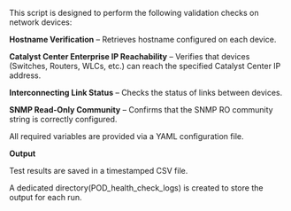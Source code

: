 This script is designed to perform the following validation checks on network devices:

**Hostname Verification** – Retrieves hostname configured on each device.

**Catalyst Center Enterprise IP Reachability** – Verifies that devices (Switches, Routers, WLCs, etc.) can reach the specified Catalyst Center IP address.

**Interconnecting Link Status** – Checks the status of links between devices.

**SNMP Read-Only Community** – Confirms that the SNMP RO community string is correctly configured.

All required variables are provided via a YAML configuration file.

**Output**

Test results are saved in a timestamped CSV file.

A dedicated directory(POD_health_check_logs) is created to store the output for each run.
